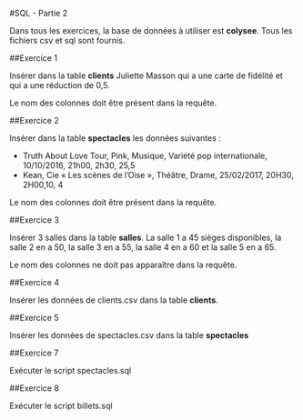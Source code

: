 #SQL - Partie 2

Dans tous les exercices, la base de données à utiliser est **colysee**. Tous les fichiers csv et sql sont fournis.

##Exercice 1

Insérer dans la table **clients** Juliette Masson qui a une carte de fidélité et qui a une réduction de 0,5.

Le nom des colonnes doit être présent dans la requête.

##Exercice 2

Insérer dans la table **spectacles** les données suivantes :

- Truth About Love Tour, Pink, Musique, Variété pop internationale, 10/10/2016, 21h00, 2h30, 25,5
- Kean, Cie « Les scènes de l’Oise », Théâtre, Drame, 25/02/2017, 20H30, 2H00,10, 4

Le nom des colonnes doit être présent dans la requête.

##Exercice 3

Insérer 3 salles dans la table **salles**. La salle 1 a 45 sièges disponibles, la salle 2 en a 50, la salle 3 en a 55, la salle 4 en a 60 et la salle 5 en a 65.

Le nom des colonnes ne doit pas apparaître dans la requête.

##Exercice 4

Insérer les données de clients.csv dans la table **clients**.

##Exercice 5

Insérer les données de spectacles.csv dans la table **spectacles**

##Exercice 7

Exécuter le script spectacles.sql

##Exercice 8

Exécuter le script billets.sql
